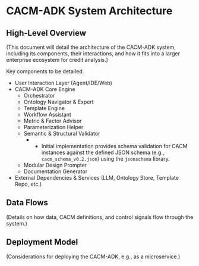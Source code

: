 # CACM-ADK System Architecture

## High-Level Overview

(This document will detail the architecture of the CACM-ADK system, including its components, their interactions, and how it fits into a larger enterprise ecosystem for credit analysis.)

Key components to be detailed:
-   User Interaction Layer (Agent/IDE/Web)
-   CACM-ADK Core Engine
    -   Orchestrator
    -   Ontology Navigator & Expert
    -   Template Engine
    -   Workflow Assistant
    -   Metric & Factor Advisor
    -   Parameterization Helper
    -   Semantic & Structural Validator
        -   - Initial implementation provides schema validation for CACM instances against the defined JSON schema (e.g., `cacm_schema_v0.2.json`) using the `jsonschema` library.
    -   Modular Design Prompter
    -   Documentation Generator
-   External Dependencies & Services (LLM, Ontology Store, Template Repo, etc.)

## Data Flows
(Details on how data, CACM definitions, and control signals flow through the system.)

## Deployment Model
(Considerations for deploying the CACM-ADK, e.g., as a microservice.)

